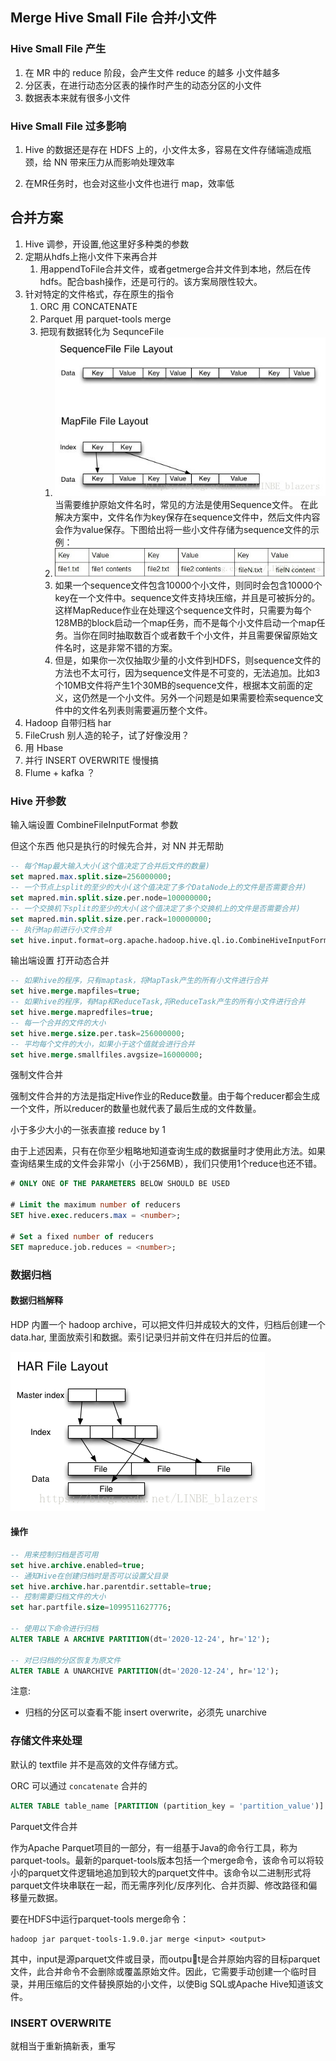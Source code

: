 ## Merge Hive Small File 合并小文件
### Hive Small File 产生

1. 在 MR 中的 reduce 阶段，会产生文件 reduce 的越多 小文件越多
2. 分区表，在进行动态分区表的操作时产生的动态分区的小文件
3. 数据表本来就有很多小文件

### Hive Small File 过多影响

1. Hive 的数据还是存在 HDFS 上的，小文件太多，容易在文件存储端造成瓶颈，给 NN 带来压力从而影响处理效率

2. 在MR任务时，也会对这些小文件也进行 map，效率低

## 合并方案
1. Hive 调参，开设置,他这里好多种类的参数
2. 定期从hdfs上拖小文件下来再合并
   1. 用appendToFile合并文件，或者getmerge合并文件到本地，然后在传hdfs。配合bash操作，还是可行的。该方案局限性较大。
3. 针对特定的文件格式，存在原生的指令
   1. ORC 用 CONCATENATE
   2. Parquet 用 parquet-tools merge
   3. 把现有数据转化为 SequnceFile
      1. ![](../pics/seq.jpg)当需要维护原始文件名时，常见的方法是使用Sequence文件。 在此解决方案中，文件名作为key保存在sequence文件中，然后文件内容会作为value保存。下图给出将一些小文件存储为sequence文件的示例：
      2. ![](../pics/seq2.jpg)
      3. 如果一个sequence文件包含10000个小文件，则同时会包含10000个key在一个文件中。sequence文件支持块压缩，并且是可被拆分的。这样MapReduce作业在处理这个sequence文件时，只需要为每个128MB的block启动一个map任务，而不是每个小文件启动一个map任务。当你在同时抽取数百个或者数千个小文件，并且需要保留原始文件名时，这是非常不错的方案。
      4. 但是，如果你一次仅抽取少量的小文件到HDFS，则sequence文件的方法也不太可行，因为sequence文件是不可变的，无法追加。比如3个10MB文件将产生1个30MB的sequence文件，根据本文前面的定义，这仍然是一个小文件。另外一个问题是如果需要检索sequence文件中的文件名列表则需要遍历整个文件。
4. Hadoop 自带归档 har
5. FileCrush 别人造的轮子，试了好像没用？
6. 用 Hbase
7. 并行 INSERT OVERWRITE 慢慢搞
8. Flume + kafka ？
### Hive 开参数
输入端设置 CombineFileInputFormat 参数 

但这个东西 他只是执行的时候先合并，对 NN 并无帮助
```SQL
-- 每个Map最大输入大小(这个值决定了合并后文件的数量)
set mapred.max.split.size=256000000;  
-- 一个节点上split的至少的大小(这个值决定了多个DataNode上的文件是否需要合并)
set mapred.min.split.size.per.node=100000000;
-- 一个交换机下split的至少的大小(这个值决定了多个交换机上的文件是否需要合并)  
set mapred.min.split.size.per.rack=100000000;
-- 执行Map前进行小文件合并
set hive.input.format=org.apache.hadoop.hive.ql.io.CombineHiveInputFormat; 
```

输出端设置 打开动态合并
```SQL
-- 如果hive的程序，只有maptask，将MapTask产生的所有小文件进行合并
set hive.merge.mapfiles=true;
-- 如果hive的程序，有Map和ReduceTask,将ReduceTask产生的所有小文件进行合并
set hive.merge.mapredfiles=true;
-- 每一个合并的文件的大小
set hive.merge.size.per.task=256000000;
-- 平均每个文件的大小，如果小于这个值就会进行合并
set hive.merge.smallfiles.avgsize=16000000;
```

强制文件合并

强制文件合并的方法是指定Hive作业的Reduce数量。由于每个reducer都会生成一个文件，所以reducer的数量也就代表了最后生成的文件数量。

小于多少大小的一张表直接 reduce by 1

由于上述因素，只有在你至少粗略地知道查询生成的数据量时才使用此方法。如果查询结果生成的文件会非常小（小于256MB），我们只使用1个reduce也还不错。
```SQL
# ONLY ONE OF THE PARAMETERS BELOW SHOULD BE USED

# Limit the maximum number of reducers
SET hive.exec.reducers.max = <number>;

# Set a fixed number of reducers
SET mapreduce.job.reduces = <number>;
```
### 数据归档

#### 数据归档解释

HDP 内置一个 hadoop archive，可以把文件归并成较大的文件，归档后创建一个 data.har, 里面放索引和数据。索引记录归并前文件在归并后的位置。

![](../pics/har.png)

#### 操作
```SQL
-- 用来控制归档是否可用
set hive.archive.enabled=true;
-- 通知Hive在创建归档时是否可以设置父目录
set hive.archive.har.parentdir.settable=true;
-- 控制需要归档文件的大小
set har.partfile.size=1099511627776;

-- 使用以下命令进行归档
ALTER TABLE A ARCHIVE PARTITION(dt='2020-12-24', hr='12');

-- 对已归档的分区恢复为原文件
ALTER TABLE A UNARCHIVE PARTITION(dt='2020-12-24', hr='12');
```
注意:
- 归档的分区可以查看不能 insert overwrite，必须先 unarchive

### 存储文件来处理

默认的 textfile 并不是高效的文件存储方式。

ORC 可以通过 `concatenate` 合并的
```SQL
ALTER TABLE table_name [PARTITION (partition_key = 'partition_value')] CONCATENATE;
```

Parquet文件合并

作为Apache Parquet项目的一部分，有一组基于Java的命令行工具，称为parquet-tools。最新的parquet-tools版本包括一个merge命令，该命令可以将较小的parquet文件逻辑地追加到较大的parquet文件中。该命令以二进制形式将parquet文件块串联在一起，而无需序列化/反序列化、合并页脚、修改路径和偏移量元数据。

要在HDFS中运行parquet-tools merge命令：
```shell
hadoop jar parquet-tools-1.9.0.jar merge <input> <output>
```
其中，input是源parquet文件或目录，而output是合并原始内容的目标parquet文件，此合并命令不会删除或覆盖原始文件。因此，它需要手动创建一个临时目录，并用压缩后的文件替换原始的小文件，以使Big SQL或Apache Hive知道该文件。

### INSERT OVERWRITE 

就相当于重新搞新表，重写
